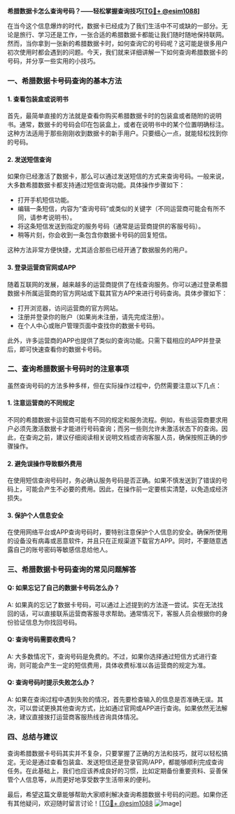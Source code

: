 **希腊数据卡怎么查询号码？——轻松掌握查询技巧[[TG💪+ @esim1088](https://t.me/s/esim1088)]**

在当今这个信息爆炸的时代，数据卡已经成为了我们生活中不可或缺的一部分。无论是旅行、学习还是工作，一张合适的希腊数据卡都能让我们随时随地保持联网。然而，当你拿到一张新的希腊数据卡时，如何查询它的号码呢？这可能是很多用户初次使用时都会遇到的问题。今天，我们就来详细讲解一下如何查询希腊数据卡的号码，并分享一些实用的小技巧。

### 一、希腊数据卡号码查询的基本方法

#### 1. 查看包装盒或说明书
首先，最简单直接的方法就是查看你购买希腊数据卡时的包装盒或者随附的说明书。通常，数据卡的号码会印在包装盒上，或者在说明书中的某个位置明确标注。这种方法适用于那些刚刚收到数据卡的新手用户。只要细心一点，就能轻松找到你的号码。

#### 2. 发送短信查询
如果你已经激活了数据卡，那么可以通过发送短信的方式来查询号码。一般来说，大多数希腊数据卡都支持通过短信查询功能。具体操作步骤如下：
- 打开手机短信功能。
- 编辑一条短信，内容为“查询号码”或类似的关键字（不同运营商可能会有所不同，请参考说明书）。
- 将这条短信发送到指定的服务号码（通常是运营商提供的客服号码）。
- 稍等片刻，你会收到一条包含你数据卡号码的回复短信。

这种方法非常方便快捷，尤其适合那些已经开通了数据服务的用户。

#### 3. 登录运营商官网或APP
随着互联网的发展，越来越多的运营商提供了在线查询服务。你可以通过登录希腊数据卡所属运营商的官方网站或下载其官方APP来进行号码查询。具体步骤如下：
- 打开浏览器，访问运营商的官方网站。
- 注册并登录你的账户（如果尚未注册，请先完成注册）。
- 在个人中心或账户管理页面中查找你的数据卡号码。

此外，许多运营商的APP也提供了类似的查询功能。只需下载相应的APP并登录后，即可快速查看你的数据卡号码。

### 二、查询希腊数据卡号码时的注意事项

虽然查询号码的方法多种多样，但在实际操作过程中，仍然需要注意以下几点：

#### 1. 注意运营商的不同规定
不同的希腊数据卡运营商可能有不同的规定和服务流程。例如，有些运营商要求用户必须先激活数据卡才能进行号码查询；而另一些则允许未激活状态下的查询。因此，在查询之前，建议仔细阅读相关说明文档或咨询客服人员，确保按照正确的步骤操作。

#### 2. 避免误操作导致额外费用
在使用短信查询号码时，务必确认服务号码是否正确。如果不慎发送到了错误的号码上，可能会产生不必要的费用。因此，在操作前一定要核实清楚，以免造成经济损失。

#### 3. 保护个人信息安全
在使用网络平台或APP查询号码时，要特别注意保护个人信息的安全。确保所使用的设备没有病毒或恶意软件，并且只在正规渠道下载官方APP。同时，不要随意透露自己的账号密码等敏感信息给他人。

### 三、希腊数据卡号码查询的常见问题解答

#### Q: 如果忘记了自己的数据卡号码怎么办？
A: 如果真的忘记了数据卡号码，可以通过上述提到的方法逐一尝试。实在无法找回的话，可以直接联系运营商客服寻求帮助。通常情况下，客服人员会根据你的身份验证信息为你找回号码。

#### Q: 查询号码需要收费吗？
A: 大多数情况下，查询号码是免费的。不过，如果你选择通过短信方式进行查询，则可能会产生一定的短信费用，具体收费标准以各运营商的规定为准。

#### Q: 查询号码时提示失败怎么办？
A: 如果在查询过程中遇到失败的情况，首先要检查输入的信息是否准确无误。其次，可以尝试更换其他查询方式，比如通过官网或APP进行查询。如果依然无法解决，建议直接拨打运营商客服热线咨询具体情况。

### 四、总结与建议

查询希腊数据卡号码其实并不复杂，只要掌握了正确的方法和技巧，就可以轻松搞定。无论是通过查看包装盒、发送短信还是登录官网/APP，都能够顺利完成查询任务。在此基础上，我们也应该养成良好的习惯，比如定期备份重要资料、妥善保管个人信息等，从而更好地享受数字生活带来的便利。

最后，希望这篇文章能够帮助大家顺利解决查询希腊数据卡号码的问题。如果你还有其他疑问，欢迎随时留言讨论！[[TG💪+ @esim1088](https://t.me/s/esim1088) ![Image](https://i.postimg.cc/4NQfJmqS/Snipaste-2025-05-13-00-14-12.png)]